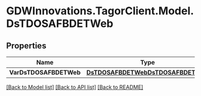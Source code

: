# GDWInnovations.TagorClient.Model.DsTDOSAFBDETWeb

## Properties

Name | Type | Description | Notes
------------ | ------------- | ------------- | -------------
**VarDsTDOSAFBDETWeb** | [**DsTDOSAFBDETWebDsTDOSAFBDETWeb**](DsTDOSAFBDETWebDsTDOSAFBDETWeb.md) |  | [optional] 

[[Back to Model list]](../README.md#documentation-for-models) [[Back to API list]](../README.md#documentation-for-api-endpoints) [[Back to README]](../README.md)

